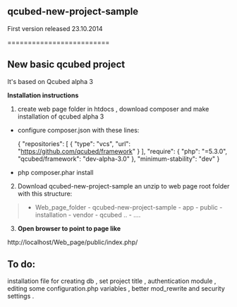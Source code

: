 ## qcubed-new-project-sample

First version released  23.10.2014

=========================

## New basic qcubed project

It's based on Qcubed alpha 3 

**Installation instructions**

1. create web page folder in htdocs , download composer 
and make installation of qcubed alpha 3 

- configure composer.json with these lines:

  > 
  {
          "repositories": [
          {
          "type": "vcs",
          "url": "https://github.com/qcubed/framework"
          }
          ],
          "require": {
          "php": "=5.3.0",
          "qcubed/framework": "dev-alpha-3.0"
           },
          "minimum-stability": "dev"
}

- php composer.phar install


2. Download qcubed-new-project-sample  an unzip to web page root folder
with this structure:
> - Web_page_folder
      -  qcubed-new-project-sample
          - app
          - public
          - installation
      -  vendor
            - qcubed ..
            - ....
            
3. **Open browser to point to  page like**

http://localhost/Web_page/public/index.php/






## To do:
installation file for 
creating db , set project title , 
authentication module , editing some configuration.php variables ,
better mod_rewrite and security settings .